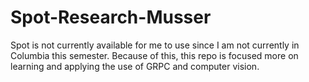 # Spot-Research-Musser

Spot is not currently available for me to use since I am not currently in Columbia this semester. Because of this, this repo is focused more on learning and applying the use of GRPC and computer vision.
